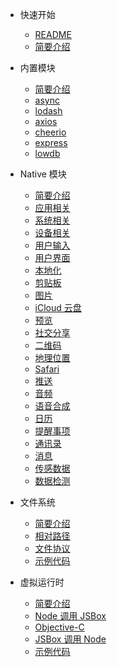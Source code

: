 - 快速开始
  - [README](README.md)
  - [简要介绍](quickstart/intro.md)

- 内置模块
  - [简要介绍](node-modules/intro.md)
  - [async](node-modules/async.md)
  - [lodash](node-modules/lodash.md)
  - [axios](node-modules/axios.md)
  - [cheerio](node-modules/cheerio.md)
  - [express](node-modules/express.md)
  - [lowdb](node-modules/lowdb.md)

- Native 模块
  - [简要介绍](native-modules/intro.md)
  - [应用相关](native-modules/app.md)
  - [系统相关](native-modules/system.md)
  - [设备相关](native-modules/device.md)
  - [用户输入](native-modules/input.md) 
  - [用户界面](native-modules/ui.md)
  - [本地化](native-modules/l10n.md) 
  - [剪贴板](native-modules/clipboard.md)
  - [图片](native-modules/photo.md)
  - [iCloud 云盘](native-modules/drive.md)
  - [预览](native-modules/quicklook.md)
  - [社交分享](native-modules/share.md)
  - [二维码](native-modules/qrcode.md)
  - [地理位置](native-modules/location.md)
  - [Safari](native-modules/safari.md)
  - [推送](native-modules/push.md)
  - [音频](native-modules/audio.md)
  - [语音合成](native-modules/speech.md)
  - [日历](native-modules/calendar.md)
  - [提醒事项](native-modules/reminder.md)
  - [通讯录](native-modules/contact.md)
  - [消息](native-modules/message.md)
  - [传感数据](native-modules/motion.md)
  - [数据检测](native-modules/detector.md)

- 文件系统
  - [简要介绍](fs/intro.md)
  - [相对路径](fs/relative.md)
  - [文件协议](fs/protocol.md)
  - [示例代码](fs/demo.md)

- 虚拟运行时
  - [简要介绍](vm/intro.md.md)
  - [Node 调用 JSBox](vm/node-jsbox.md)
  - [Objective-C](vm/objc.md)
  - [JSBox 调用 Node](vm/jsbox-node.md)
  - [示例代码](vm/demo.md)